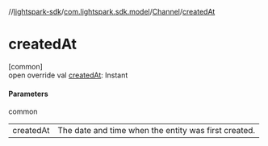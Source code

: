 //[lightspark-sdk](../../../index.md)/[com.lightspark.sdk.model](../index.md)/[Channel](index.md)/[createdAt](created-at.md)

# createdAt

[common]\
open override val [createdAt](created-at.md): Instant

#### Parameters

common

| | |
|---|---|
| createdAt | The date and time when the entity was first created. |
